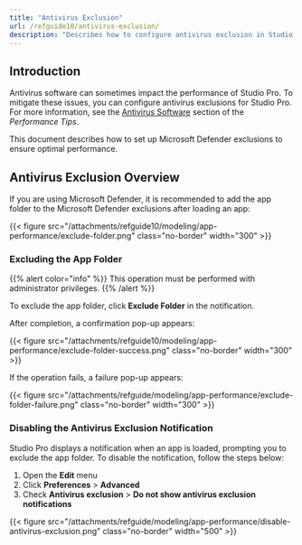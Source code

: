 ```yaml
---
title: "Antivirus Exclusion"
url: /refguide10/antivirus-exclusion/
description: "Describes how to configure antivirus exclusion in Studio Pro."
---
```


## Introduction

Antivirus software can sometimes impact the performance of Studio Pro. To mitigate these issues, you can configure antivirus exclusions for Studio Pro. For more information, see the [Antivirus Software](/refguide10/performance-tips/#antivirus-software) section of the *Performance Tips*.

This document describes how to set up Microsoft Defender exclusions to ensure optimal performance.

## Antivirus Exclusion Overview

If you are using Microsoft Defender, it is recommended to add the app folder to the Microsoft Defender exclusions after loading an app:

{{< figure src="/attachments/refguide10/modeling/app-performance/exclude-folder.png" class="no-border" width="300" >}}

### Excluding the App Folder

{{% alert color="info" %}}
This operation must be performed with administrator privileges.
{{% /alert %}}

To exclude the app folder, click **Exclude Folder** in the notification.

After completion, a confirmation pop-up appears:

{{< figure src="/attachments/refguide10/modeling/app-performance/exclude-folder-success.png" class="no-border" width="300" >}}

If the operation fails, a failure pop-up appears:

{{< figure src="/attachments/refguide/modeling/app-performance/exclude-folder-failure.png" class="no-border"  width="300" >}}

### Disabling the Antivirus Exclusion Notification

Studio Pro displays a notification when an app is loaded, prompting you to exclude the app folder. To disable the notification, follow the steps below:

1. Open the **Edit** menu
2. Click **Preferences** > **Advanced**  
3. Check **Antivirus exclusion** > **Do not show antivirus exclusion notifications**

{{< figure src="/attachments/refguide/modeling/app-performance/disable-antivirus-exclusion.png" class="no-border"  width="500" >}}
